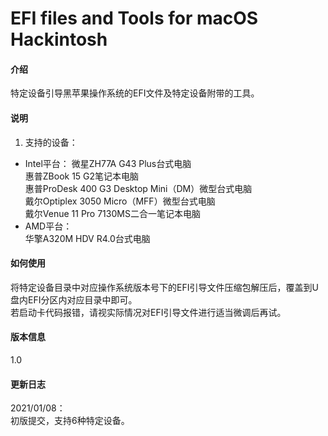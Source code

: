 # EFI files and Tools for macOS Hackintosh
 
#### 介绍 
特定设备引导黑苹果操作系统的EFI文件及特定设备附带的工具。

#### 说明
1. 支持的设备：
- Intel平台：
微星ZH77A G43 Plus台式电脑  
惠普ZBook 15 G2笔记本电脑  
惠普ProDesk 400 G3 Desktop Mini（DM）微型台式电脑  
戴尔Optiplex 3050 Micro（MFF）微型台式电脑  
戴尔Venue 11 Pro 7130MS二合一笔记本电脑  
- AMD平台：  
华擎A320M HDV R4.0台式电脑  

#### 如何使用
将特定设备目录中对应操作系统版本号下的EFI引导文件压缩包解压后，覆盖到U盘内EFI分区内对应目录中即可。  
若启动卡代码报错，请视实际情况对EFI引导文件进行适当微调后再试。

#### 版本信息
1.0

#### 更新日志
2021/01/08：  
初版提交，支持6种特定设备。